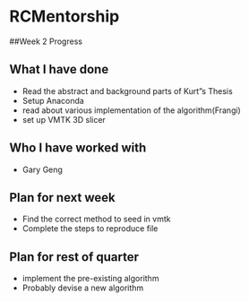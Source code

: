 # RCMentorship

##Week 2 Progress

## What I have done
*   Read the abstract and background parts of Kurt”s Thesis
*   Setup Anaconda
*   read about various implementation of the algorithm(Frangi)
*  set up VMTK 3D slicer 

## Who I have worked with
*   Gary Geng

## Plan for next week
*  Find the correct method to seed in vmtk
* Complete the steps to reproduce file

## Plan for rest of quarter
*  implement the pre-existing algorithm 
*  Probably devise a new algorithm

